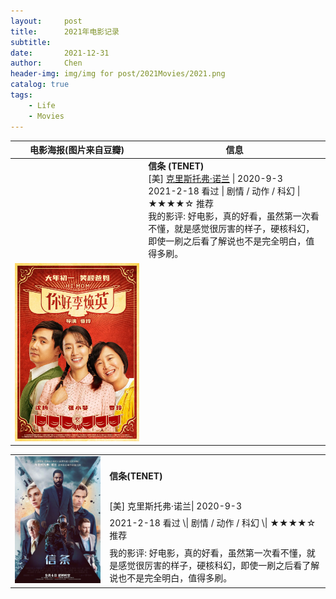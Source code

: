 ```yaml
---
layout:     post
title:      2021年电影记录 
subtitle:   
date:       2021-12-31
author:     Chen
header-img: img/img for post/2021Movies/2021.png
catalog: true
tags:
    - Life
    - Movies
---
```




| 电影海报(图片来自豆瓣)                                   | 信息                                                         |
| -------------------------------------------------------- | ------------------------------------------------------------ |
|                                                          | **信条 (TENET)<br>**[美] [克里斯托弗·诺兰](https://movie.douban.com/celebrity/1054524/) \| 2020-9-3 <br>2021-2-18 看过 \| 剧情 / 动作 / 科幻 \| ★★★★☆ 推荐<br>我的影评: 好电影，真的好看，虽然第一次看不懂，就是感觉很厉害的样子，硬核科幻，即使一刷之后看了解说也不是完全明白，值得多刷。 |
| <img src="/img/img for post/2021Movies/你好李焕英.webp"> |                                                              |

<table><tr>
  <td rowspan="4" width="30%"><img src="/img/img for post/2021Movies/信条.webp"></th>
  <td><h4>信条(TENET)<h4></td>
</tr>
<tr>
  <td>[美] 克里斯托弗·诺兰| 2020-9-3</td>
</tr>
<tr>
  <td>2021-2-18 看过 \| 剧情 / 动作 / 科幻 \| ★★★★☆ 推荐</td>
</tr>
<tr>
  <td>我的影评: 好电影，真的好看，虽然第一次看不懂，就是感觉很厉害的样子，硬核科幻，即使一刷之后看了解说也不是完全明白，值得多刷。</td>
</tr>
</table>






